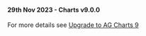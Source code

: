 #### 29th Nov 2023 - Charts v9.0.0

For more details see [Upgrade to AG Charts 9](https://ag-grid.com/charts/javascript/upgrade-to-ag-charts-9/)
